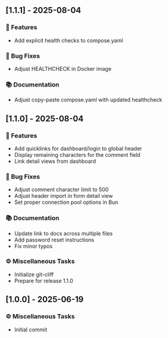 ## [1.1.1] - 2025-08-04

### 🚀 Features

- Add explicit health checks to compose.yaml

### 🐛 Bug Fixes

- Adjust HEALTHCHECK in Docker image

### 📚 Documentation

- Adjust copy-paste compose.yaml with updated healthcheck

## [1.1.0] - 2025-08-04

### 🚀 Features

- Add quicklinks for dashboard/login to global header
- Display remaining characters for the comment field
- Link detail views from dashboard

### 🐛 Bug Fixes

- Adjust comment character limit to 500
- Adjust header import in form detail view
- Set proper connection pool options in Bun

### 📚 Documentation

- Update link to docs across multiple files
- Add password reset instructions
- Fix minor typos

### ⚙️ Miscellaneous Tasks

- Initialize git-cliff
- Prepare for release 1.1.0

## [1.0.0] - 2025-06-19

### ⚙️ Miscellaneous Tasks

- Initial commit
